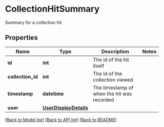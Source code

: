 # CollectionHitSummary

Summary for a collection hit

## Properties
Name | Type | Description | Notes
------------ | ------------- | ------------- | -------------
**id** | **int** | The id of the hit itself | 
**collection_id** | **int** | The id of the collection viewed | 
**timestamp** | **datetime** | The timestamp of when the hit was recorded | 
**user** | [**UserDisplayDetails**](UserDisplayDetails.md) |  | 

[[Back to Model list]](../README.md#documentation-for-models) [[Back to API list]](../README.md#documentation-for-api-endpoints) [[Back to README]](../README.md)


